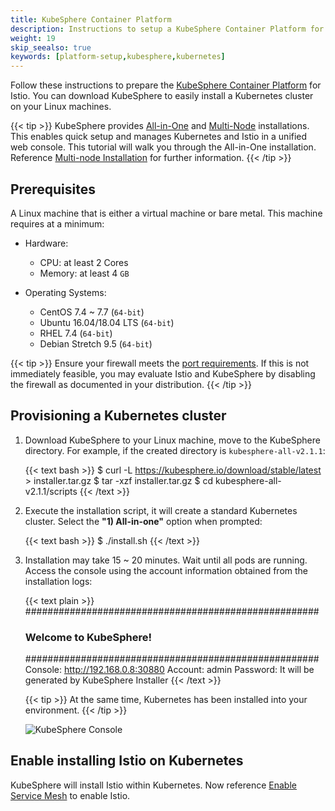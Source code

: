 ```yaml
---
title: KubeSphere Container Platform
description: Instructions to setup a KubeSphere Container Platform for Istio.
weight: 19
skip_seealso: true
keywords: [platform-setup,kubesphere,kubernetes]
---
```


Follow these instructions to prepare the [KubeSphere Container Platform](https://github.com/kubesphere/kubesphere) for Istio. You can download KubeSphere to easily install a Kubernetes cluster on your Linux machines.

{{< tip >}}
KubeSphere provides [All-in-One](https://kubesphere.io/docs/v2.1/en/installation/all-in-one/) and [Multi-Node](https://kubesphere.io/docs/v2.1/en/installation/multi-node/) installations. This enables quick setup and manages Kubernetes and Istio in a unified web console. This tutorial will walk you through the All-in-One installation. Reference [Multi-node Installation](https://kubesphere.io/docs/v2.1/en/installation/multi-node/) for further information.
{{< /tip >}}

## Prerequisites

A Linux machine that is either a virtual machine or bare metal. This machine requires at a minimum:

- Hardware:

    - CPU: at least 2 Cores
    - Memory: at least 4 `GB`

- Operating Systems:

    - CentOS 7.4 ~ 7.7 (`64-bit`)
    - Ubuntu 16.04/18.04 LTS (`64-bit`)
    - RHEL 7.4 (`64-bit`)
    - Debian Stretch 9.5 (`64-bit`)

{{< tip >}}
Ensure your firewall meets the [port requirements](https://kubesphere.io/docs/v2.1/en/installation/port-firewall/). If this is not immediately feasible, you may evaluate Istio and KubeSphere by disabling the firewall as documented in your distribution.
{{< /tip >}}

## Provisioning a Kubernetes cluster

1. Download KubeSphere to your Linux machine, move to the KubeSphere directory. For example, if the created directory is `kubesphere-all-v2.1.1`:

    {{< text bash >}}
    $ curl -L https://kubesphere.io/download/stable/latest > installer.tar.gz
    $ tar -xzf installer.tar.gz
    $ cd kubesphere-all-v2.1.1/scripts
    {{< /text >}}

1. Execute the installation script, it will create a standard Kubernetes cluster. Select the **"1) All-in-one"** option when prompted:

    {{< text bash >}}
    $ ./install.sh
    {{< /text >}}

1. Installation may take 15 ~ 20 minutes. Wait until all pods are running. Access the console using the account information obtained from the installation logs:

    {{< text plain >}}
    #####################################################
    ###              Welcome to KubeSphere!           ###
    #####################################################
    Console: http://192.168.0.8:30880
    Account: admin
    Password: It will be generated by KubeSphere Installer
    {{< /text >}}

    {{< tip >}}
    At the same time, Kubernetes has been installed into your environment.
    {{< /tip >}}

    ![KubeSphere Console](images/kubesphere-console.png)

## Enable installing Istio on Kubernetes

KubeSphere will install Istio within Kubernetes. Now reference [Enable Service Mesh](https://kubesphere.io/docs/v2.1/en/installation/install-servicemesh/) to enable Istio.
